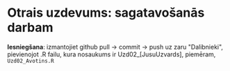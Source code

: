 # Otrais uzdevums: sagatavošanās darbam

**Iesniegšana**: izmantojiet github pull -> commit -> push uz zaru "Dalibnieki", 
pievienojot .R failu, kura nosaukums ir Uzd02_[JusuUzvards], piemēram, `Uzd02_Avotins.R`